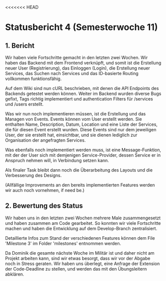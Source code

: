 <<<<<<< HEAD
# Statusbericht 4 (Semesterwoche 11)

## 1. Bericht

Wir haben viele Fortschritte gemacht in den letzten zwei Wochen. Wir haben das Backend mit dem Frontend verknüpft, und somit ist die Erstellung neuer User (Registrierung), das Einloggen (Login), die Erstellung neuer Services, das Suchen nach Services und das ID-basierte Routing vollkommen funktionsfähig.

Auf dem Wiki sind nun cURL beschrieben, mit denen die API Endpoints des Backends getestet werden können.
Weiter im Backend wurden diverse Bugs gefixt, Tags richtig implementiert und authentication Filters für /services und /users erstellt.

Was wir nun noch implementieren müssen, ist die Erstellung und das Managen von Events. Events können vom User erstellt werden. Sie enthalten Name, Description, Datum, Location und eine Liste der Services, die für diesen Event erstellt wurden. Diese Events sind nur dem jeweiligen User, der sie erstellt hat, einsichtbar, und sie dienen lediglich zur Organisation der angefragten Services.

Was ebenfalls noch implementiert werden muss, ist eine Message-Funktion, mit der der User sich mit demjenigen Service-Provider, dessen Service er in Anspruch nehmen will, in Verbindung setzen kann.

Als finaler Task bleibt dann noch die Überarbeitung des Layouts und die Verbesserung  des Designs.

(Allfällige Improvements an den bereits implementierten Features werden wir auch noch vornehmen, if need be.)


## 2. Bewertung des Status

Wir haben uns in den letzten zwei Wochen mehrere Male zusammengesetzt und haben zusammen am Code gearbeitet. So konnten wir viele Fortschritte machen und haben die Entwicklung auf dem Develop-Branch zentralisiert.

Detaillierte Infos zum Stand der verschiedenen Features können dem File 'Milestone 3' im Folder 'milestones' entnommen werden.

Da Dominik die gesamte nächste Woche im Militär ist und daher nicht am Projekt arbeiten kann, sind wir etwas besorgt, dass wir vor der Abgabe noch in Stress geraten. Wir haben uns überlegt, eine Anfrage der Extension der Code-Deadline zu stellen, und werden das mit den Übungsleitern abklären.
